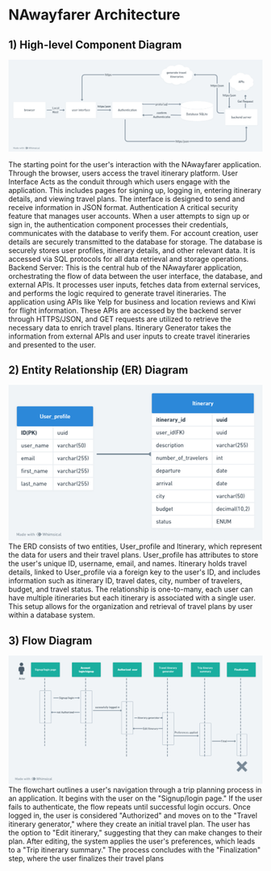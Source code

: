 # NAwayfarer Architecture

## 1) High-level Component Diagram

![High-level Component Diagram](NAwayfarer_high-level_component_diagram.png)

  The starting point for the user's interaction with the NAwayfarer application. Through the browser, users access the travel itinerary platform. User Interface Acts as the conduit through which users engage with the application. This includes pages for signing up, logging in, entering itinerary details, and viewing travel plans. The interface is designed to send and receive information in JSON format. 
Authentication A critical security feature that manages user accounts. When a user attempts to sign up or sign in, the authentication component processes their credentials, communicates with the database to verify them. For account creation, user details are securely transmitted to the database for storage. The database is securely stores user profiles, itinerary details, and other relevant data. It is accessed via SQL protocols for all data retrieval and storage operations.  
Backend Server: This is the central hub of the NAwayfarer application, orchestrating the flow of data between the user interface, the database, and external APIs. It processes user inputs, fetches data from external services, and performs the logic required to generate travel itineraries.
The application using APIs like Yelp for business and location reviews and Kiwi for flight information. These APIs are accessed by the backend server through HTTPS/JSON, and GET requests are utilized to retrieve the necessary data to enrich travel plans.
Itinerary Generator takes the information from external APIs and user inputs to create travel itineraries and presented to the user.

## 2) Entity Relationship (ER) Diagram
![High-level Component Diagram](NAwayfarer_entity_diagram.png)
The ERD consists of two entities, User_profile and Itinerary, which represent the data for users and their travel plans.
User_profile has attributes to store the user's unique ID, username, email, and names.
Itinerary holds travel details, linked to User_profile via a foreign key to the user's ID, and includes information such as itinerary ID, travel dates, city, number of travelers, budget, and travel status.
The relationship is one-to-many, each user can have multiple itineraries but each itinerary is associated with a single user. This setup allows for the organization and retrieval of travel plans by user within a database system.
## 3) Flow Diagram 
![High-level Component Diagram](NAwayfarer_flow_diagram.png)
The flowchart outlines a user's navigation through a trip planning process in an application. It begins with the user on the "Signup/login page." If the user fails to authenticate, the flow repeats until successful login occurs. Once logged in, the user is considered "Authorized" and moves on to the "Travel itinerary generator," where they create an initial travel plan. The user has the option to "Edit itinerary," suggesting that they can make changes to their plan. After editing, the system applies the user's preferences, which leads to a "Trip itinerary summary." The process concludes with the "Finalization" step, where the user finalizes their travel plans
